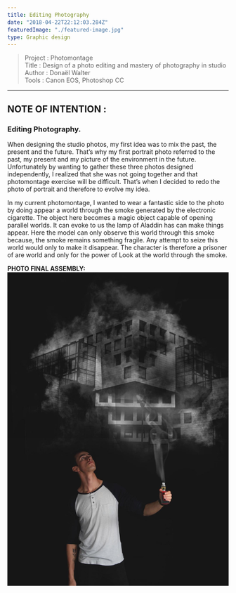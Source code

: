 ```yaml
---
title: Editing Photography
date: "2018-04-22T22:12:03.284Z"
featuredImage: "./featured-image.jpg"
type: Graphic design
---
```

>Project : Photomontage<br>
>Title : Design of a photo editing and mastery of photography in studio<br>
>Author : Donaël Walter <br>
>Tools : Canon EOS, Photoshop CC<br>
----------------------------------------------------------
## NOTE OF INTENTION :

### Editing Photography.

When designing the studio photos, my first idea was to mix the past, the present
and the future. That’s why my first portrait photo referred to the past, my
present and my picture of the environment in the future. Unfortunately by wanting to gather these three photos designed independently, I realized that she was not going together and that
photomontage exercise will be difficult. That’s when I decided to redo the photo of
portrait and therefore to evolve my idea.

In my current photomontage, I wanted to wear a fantastic side to the photo by doing
appear a world through the smoke generated by the electronic cigarette. The object here becomes a
magic object capable of opening parallel worlds. It can evoke to us the lamp of Aladdin has
can make things appear. Here the model can only observe this world through this
smoke because, the smoke remains something fragile. Any attempt to seize this world would only
to make it disappear. The character is therefore a prisoner of are world and only for the power of
Look at the world through the smoke.

**PHOTO FINAL ASSEMBLY:**
![lerp](./featured-image.jpg)

